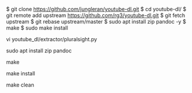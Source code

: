 $ git clone https://github.com/jungleran/youtube-dl.git
$ cd youtube-dl/
$ git remote add upstream https://github.com/rg3/youtube-dl.git
$ git fetch upstream
$ git rebase upstream/master
$ sudo apt install zip pandoc -y
$ make
$ sudo make install


vi youtube_dl/extractor/pluralsight.py

sudo apt install zip pandoc

make

make install

make clean

